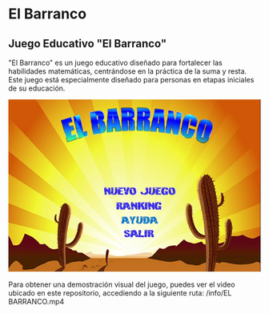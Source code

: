 # El Barranco

## Juego Educativo "El Barranco"

"El Barranco" es un juego educativo diseñado para fortalecer las habilidades matemáticas, centrándose en la práctica de la suma y resta. Este juego está especialmente diseñado para personas en etapas iniciales de su educación.

![](https://github.com/dhuertas90/elbarranco/blob/main/info/Screenshot.PNG)

Para obtener una demostración visual del juego, puedes ver el video ubicado en este repositorio, accediendo a la siguiente ruta: /info/EL BARRANCO.mp4

